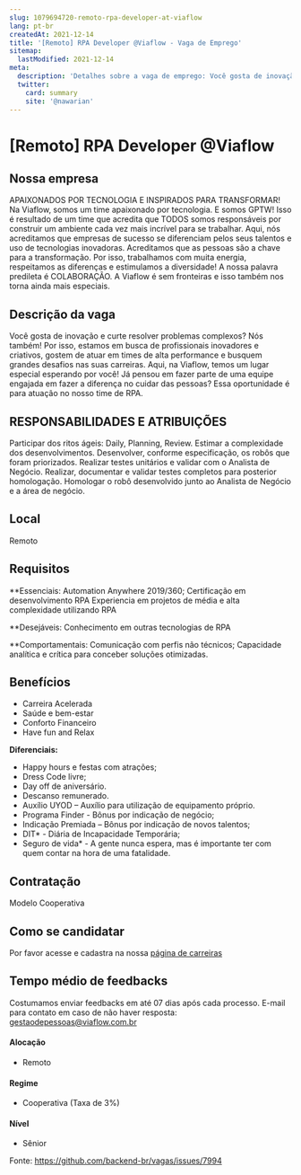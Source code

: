 ```yaml
---
slug: 1079694720-remoto-rpa-developer-at-viaflow
lang: pt-br
createdAt: 2021-12-14
title: '[Remoto] RPA Developer @Viaflow - Vaga de Emprego'
sitemap:
  lastModified: 2021-12-14
meta:
  description: 'Detalhes sobre a vaga de emprego: Você gosta de inovação e curte resolver problemas complexos? Nós também! Por isso, estamos em busca de profissionais inovadores e criativos, gostem de atuar em times de alta performance e busquem grandes desafios nas suas carreiras. Aqui, na Viaflow, temos um lugar especial esperando por você! Já pensou em fazer parte de uma equipe engajada em fazer a diferença no cuidar das pessoas? Essa oportunidade é para atuação no nosso time de RPA.'
  twitter:
    card: summary
    site: '@nawarian'
---
```


# [Remoto] RPA Developer @Viaflow

## Nossa empresa

APAIXONADOS POR TECNOLOGIA E INSPIRADOS PARA TRANSFORMAR!
Na Viaflow, somos um time apaixonado por tecnologia. E somos GPTW!
Isso é resultado de um time que acredita que TODOS somos responsáveis por construir um ambiente cada vez mais incrível para se trabalhar.
Aqui, nós acreditamos que empresas de sucesso se diferenciam pelos seus talentos e uso de tecnologias inovadoras. Acreditamos que as pessoas são a chave para a transformação.
Por isso, trabalhamos com muita energia, respeitamos as diferenças e estimulamos a diversidade! A nossa palavra predileta é COLABORAÇÃO.
A Viaflow é sem fronteiras e isso também nos torna ainda mais especiais.

## Descrição da vaga

Você gosta de inovação e curte resolver problemas complexos? Nós também! Por isso, estamos em busca de profissionais inovadores e criativos, gostem de atuar em times de alta performance e busquem grandes desafios nas suas carreiras. Aqui, na Viaflow, temos um lugar especial esperando por você!
Já pensou em fazer parte de uma equipe engajada em fazer a diferença no cuidar das pessoas? Essa oportunidade é para atuação no nosso time de RPA.

## RESPONSABILIDADES E ATRIBUIÇÕES
Participar dos ritos ágeis: Daily, Planning, Review.
Estimar a complexidade dos desenvolvimentos.
Desenvolver, conforme especificação, os robôs que foram priorizados.
Realizar testes unitários e validar com o Analista de Negócio.
Realizar, documentar e validar testes completos para posterior homologação.
Homologar o robô desenvolvido junto ao Analista de Negócio e a área de negócio.

## Local

Remoto

## Requisitos

**Essenciais:
Automation Anywhere 2019/360;
Certificação em desenvolvimento RPA
Experiencia em projetos de média e alta complexidade utilizando RPA

**Desejáveis:
Conhecimento em outras tecnologias de RPA

**Comportamentais:
Comunicação com perfis não técnicos;
Capacidade analítica e crítica para conceber soluções otimizadas.

## Benefícios
- Carreira Acelerada
- Saúde e bem-estar
- Conforto Financeiro
- Have fun and Relax

**Diferenciais:**
- Happy hours e festas com atrações;
- Dress Code livre;
- Day off de aniversário. 
- Descanso remunerado. 
- Auxílio UYOD – Auxílio para utilização de equipamento próprio. 
- Programa Finder - Bônus por indicação de negócio;
- Indicação Premiada – Bônus por indicação de novos talentos;
- DIT* - Diária de Incapacidade Temporária;
- Seguro de vida* - A gente nunca espera, mas é importante ter com quem contar na hora de uma fatalidade.

## Contratação

Modelo Cooperativa 

## Como se candidatar

Por favor acesse e cadastra na nossa [página de carreiras](https://viaflow.gupy.io/job/eyJqb2JJZCI6MTMwMzQzMiwic291cmNlIjoiZ3VweV9wdWJsaWNfcGFnZSJ9?jobBoardSource=gupy_public_page)

## Tempo médio de feedbacks

Costumamos enviar feedbacks em até 07 dias após cada processo.
E-mail para contato em caso de não haver resposta: gestaodepessoas@viaflow.com.br


#### Alocação
- Remoto

#### Regime
- Cooperativa (Taxa de 3%)

#### Nível
- Sênior




Fonte: https://github.com/backend-br/vagas/issues/7994